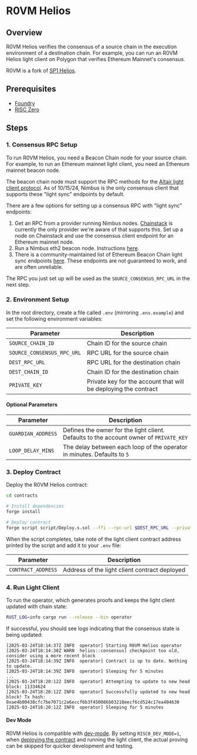 # R0VM Helios

## Overview

R0VM Helios verifies the consensus of a source chain in the execution environment of a destination chain. For example,
you can run an R0VM Helios light client on Polygon that verifies Ethereum Mainnet's consensus.

R0VM is a fork of [SP1 Helios](https://github.com/succinctlabs/sp1-helios).

## Prerequisites

- [Foundry](https://book.getfoundry.sh/getting-started/installation)
- [RISC Zero](https://dev.risczero.com/api/zkvm/install)

## Steps

### 1. Consensus RPC Setup

To run R0VM Helios, you need a Beacon Chain node for your source chain. For example, to run an Ethereum mainnet light
client, you need an Ethereum mainnet beacon node.

The beacon chain node must support the RPC methods for
the [Altair light client protocol](https://github.com/ethereum/consensus-specs/blob/dev/specs/altair/light-client/sync-protocol.md).
As of 10/15/24, Nimbus is the only consensus client that supports these "light sync" endpoints by default.

There are a few options for setting up a consensus RPC with "light sync" endpoints:

1. Get an RPC from a provider running Nimbus nodes. [Chainstack](https://chainstack.com/) is currently the only provider
   we're aware of that supports this. Set up a node on Chainstack and use the consensus client endpoint for an Ethereum
   mainnet node.
2. Run a Nimbus eth2 beacon node. Instructions [here](https://nimbus.guide/el-light-client.html).
3. There is a community-maintained list of Ethereum Beacon Chain light sync
   endpoints [here](https://s1na.github.io/light-sync-endpoints). These endpoints are not guaranteed to work, and are
   often unreliable.

The RPC you just set up will be used as the `SOURCE_CONSENSUS_RPC_URL` in the next step.

### 2. Environment Setup

In the root directory, create a file called `.env` (mirroring `.env.example`) and set the following environment
variables:

| Parameter                  | Description                                                     |
|----------------------------|-----------------------------------------------------------------|
| `SOURCE_CHAIN_ID`          | Chain ID for the source chain                                   |
| `SOURCE_CONSENSUS_RPC_URL` | RPC URL for the source chain                                    |
| `DEST_RPC_URL`             | RPC URL for the destination chain                               |
| `DEST_CHAIN_ID`            | Chain ID for the destination chain                              |
| `PRIVATE_KEY`              | Private key for the account that will be deploying the contract |

#### Optional Parameters

| Parameter          | Description                                                                            |
|--------------------|----------------------------------------------------------------------------------------|
| `GUARDIAN_ADDRESS` | Defines the owner for the light client. Defaults to the account owner of `PRIVATE_KEY` |
| `LOOP_DELAY_MINS`  | The delay between each loop of the operator in minutes. Defaults to `5`                |

### 3. Deploy Contract

Deploy the R0VM Helios contract:

```bash
cd contracts

# Install dependencies
forge install

# Deploy contract
forge script script/Deploy.s.sol --ffi --rpc-url $DEST_RPC_URL --private-key $PRIVATE_KEY --broadcast
```

When the script completes, take note of the light client contract address printed by the script and add it to your
`.env` file:

| Parameter          | Description                                   |
|--------------------|-----------------------------------------------|
| `CONTRACT_ADDRESS` | Address of the light client contract deployed |

### 4. Run Light Client

To run the operator, which generates proofs and keeps the light client updated with chain state:

```bash
RUST_LOG=info cargo run --release --bin operator
```

If successful, you should see logs indicating that the consensus state is being updated:

```shell
[2025-03-24T18:14:37Z INFO  operator] Starting R0VM Helios operator
[2025-03-24T18:14:38Z WARN  helios::consensus] checkpoint too old, consider using a more recent block
[2025-03-24T18:14:39Z INFO  operator] Contract is up to date. Nothing to update.
[2025-03-24T18:14:39Z INFO  operator] Sleeping for 5 minutes
...
[2025-03-24T18:20:12Z INFO  operator] Attempting to update to new head block: 11334624
[2025-03-24T18:20:12Z INFO  operator] Successfully updated to new head block! Tx hash: 0xae4b00438cfc7be7071c2a6eccf6b3f450086b03210eecf6cd524c17ea404630
[2025-03-24T18:20:12Z INFO  operator] Sleeping for 5 minutes
```
#### Dev Mode

R0VM Helios is compatible with [dev-mode](https://dev.risczero.com/api/generating-proofs/dev-mode).
By setting `RISC0_DEV_MODE=1`, when [deploying the contract](#3-deploy-contract) and running the light client, the actual proving can be skipped for quicker development and testing.

